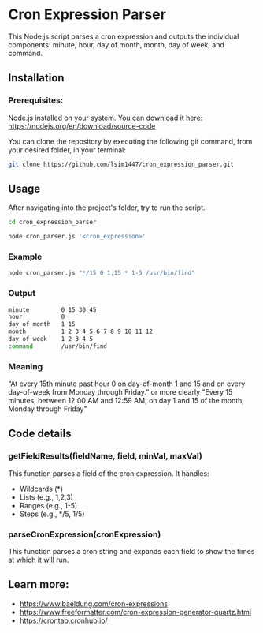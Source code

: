 # Cron Expression Parser

This Node.js script parses a cron expression and outputs the individual components: minute, hour, day of month, month, day of week, and command.

## Installation

### Prerequisites: 
Node.js installed on your system. You can download it here: https://nodejs.org/en/download/source-code

You can clone the repository by executing the following git command, from your desired folder, in your terminal:

```bash
git clone https://github.com/lsim1447/cron_expression_parser.git
```

## Usage
After navigating into the project's folder, try to run the script.

```bash
cd cron_expression_parser

node cron_parser.js '<cron_expression>'
```

### Example
```bash
node cron_parser.js "*/15 0 1,15 * 1-5 /usr/bin/find"
```

### Output
```bash
minute         0 15 30 45
hour           0
day of month   1 15
month          1 2 3 4 5 6 7 8 9 10 11 12
day of week    1 2 3 4 5
command        /usr/bin/find
```
### Meaning
“At every 15th minute past hour 0 on day-of-month 1 and 15 and on every day-of-week from Monday through Friday.”
or more clearly
"Every 15 minutes, between 12:00 AM and 12:59 AM, on day 1 and 15 of the month, Monday through Friday"


## Code details

### getFieldResults(fieldName, field, minVal, maxVal)
This function parses a field of the cron expression. 
It handles:
- Wildcards (*)
- Lists (e.g., 1,2,3)
- Ranges (e.g., 1-5)
- Steps (e.g., */5, 1/5)

### parseCronExpression(cronExpression)
This function parses a cron string and expands each field to show the times at which it will run.

## Learn more:
- https://www.baeldung.com/cron-expressions
- https://www.freeformatter.com/cron-expression-generator-quartz.html
- https://crontab.cronhub.io/
